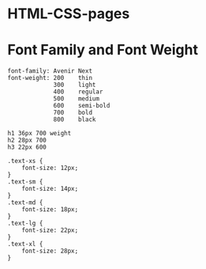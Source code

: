 # HTML-CSS-pages

# Font Family and Font Weight
    font-family: Avenir Next
    font-weight: 200    thin
                 300    light
                 400    regular
                 500    medium
                 600    semi-bold
                 700    bold
                 800    black
    
    h1 36px 700 weight
    h2 28px 700 
    h3 22px 600

    .text-xs {
	    font-size: 12px;
    }
    .text-sm {
        font-size: 14px;
    }
    .text-md {
        font-size: 18px;
    }
    .text-lg {
        font-size: 22px;
    }
    .text-xl {
        font-size: 28px;
    }


